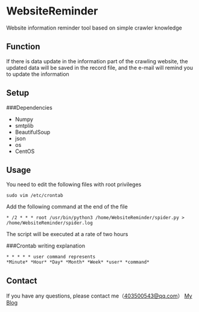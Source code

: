 # WebsiteReminder
Website information reminder tool based on simple crawler knowledge

Function
-------
If there is data update in the information part of the crawling website, the updated data will be saved in the record file, and the e-mail will remind you to update the information

Setup
-------
###Dependencies
* Numpy
* smtplib
* BeautifulSoup
* json
* os
* CentOS


Usage
-------
You need to edit the following files with root privileges

```
sudo vim /etc/crontab
```

Add the following command at the end of the file


```
* /2 * * * root /usr/bin/python3 /home/WebsiteReminder/spider.py > /home/WebsiteReminder/spider.log
```

The script will be executed at a rate of two hours


###Crontab writing explanation


```
* * * * * user command represents
*Minute* *Hour* *Day* *Month* *Week* *user* *command*
```

Contact
-------
If you have any questions, please contact me（403500543@qq.com）
[My Blog](http://vampon.club "VAM")